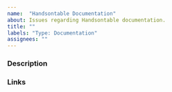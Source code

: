```yaml
---
name:  "Handsontable Documentation"
about: Issues regarding Handsontable documentation.
title: ""
labels: "Type: Documentation"
assignees: ""
---
```


### Description
<!--- [mandatory] Describe the need, add pictures and code snippets, if applies-->

### Links
<!--- [mandatory] Add a link (or links) to the page that should be improved or contains a mistake -->
